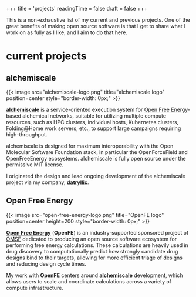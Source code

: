 +++
title = 'projects'
readingTime = false
draft = false
+++

This is a non-exhaustive list of my current and previous projects.
One of the great benefits of making open source software is that I get to share what I work on as fully as I like, and I aim to do that here.


# current projects

## alchemiscale

{{< image src="alchemiscale-logo.png" title="alchemiscale logo" position=center style="border-width: 0px;" >}}

[**alchemiscale**](https://alchemiscale.org) is a service-oriented execution system for [Open Free Energy](https://openfree.energy/)-based alchemical networks, suitable for utilizing multiple compute resources, such as HPC clusters, individual hosts, Kubernetes clusters, Folding@Home work servers, etc., to support large campaigns requiring high-throughput.

alchemiscale is designed for maximum interoperability with the Open Molecular Software Foundation stack, in particular the OpenForceField and OpenFreeEnergy ecosystems. alchemiscale is fully open source under the permissive MIT license.

I originated the design and lead ongoing development of the alchemiscale project via my company, [**datryllic**](https://datryllic.com).


## Open Free Energy

{{< image src="open-free-energy-logo.png" title="OpenFE logo" position=center height=200 style="border-width: 0px;" >}}

[**Open Free Energy**](https://openfree.energy) (**OpenFE**) is an industry-supported sponsored project of [OMSF](https://omsf.io/) dedicated to producing an open source software ecosystem for performing free energy calculations.
These calculations are heavily used in drug discovery to computationally predict how strongly candidate drug designs bind to their targets, allowing for more efficient triage of designs and reducing design cycle times.

My work with **OpenFE** centers around [**alchemiscale**](https://alchemiscale.org) development, which allows users to scale and coordinate calculations across a variety of compute infrastructure.

<!--
## Open Force Field

{{< image src="open-force-field-logo.png" title="OpenFF logo" position=center height=200 style="border-width: 0px;" >}}




## ASAP Discovery

{{< image src="asap-discovery-logo.png" title="ASAP Discovery logo" position=center height=200 style="border-width: 0px;" >}}


## Folding@Home

{{< image src="folding-at-home-logo.png" title="Folding@Home logo" position=center height=200 style="border-width: 0px;" >}}


# previous projects


## QCFractal

## alchemlyb 

## MDAnalysis

## datreant

-->

